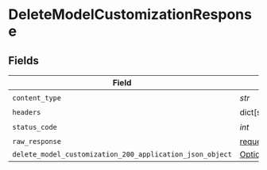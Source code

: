 # DeleteModelCustomizationResponse


## Fields

| Field                                                                                                                         | Type                                                                                                                          | Required                                                                                                                      | Description                                                                                                                   |
| ----------------------------------------------------------------------------------------------------------------------------- | ----------------------------------------------------------------------------------------------------------------------------- | ----------------------------------------------------------------------------------------------------------------------------- | ----------------------------------------------------------------------------------------------------------------------------- |
| `content_type`                                                                                                                | *str*                                                                                                                         | :heavy_check_mark:                                                                                                            | N/A                                                                                                                           |
| `headers`                                                                                                                     | dict[str, list[*str*]]                                                                                                        | :heavy_minus_sign:                                                                                                            | N/A                                                                                                                           |
| `status_code`                                                                                                                 | *int*                                                                                                                         | :heavy_check_mark:                                                                                                            | N/A                                                                                                                           |
| `raw_response`                                                                                                                | [requests.Response](https://requests.readthedocs.io/en/latest/api/#requests.Response)                                         | :heavy_minus_sign:                                                                                                            | N/A                                                                                                                           |
| `delete_model_customization_200_application_json_object`                                                                      | [Optional[DeleteModelCustomization200ApplicationJSON]](../../models/operations/deletemodelcustomization200applicationjson.md) | :heavy_minus_sign:                                                                                                            | N/A                                                                                                                           |
